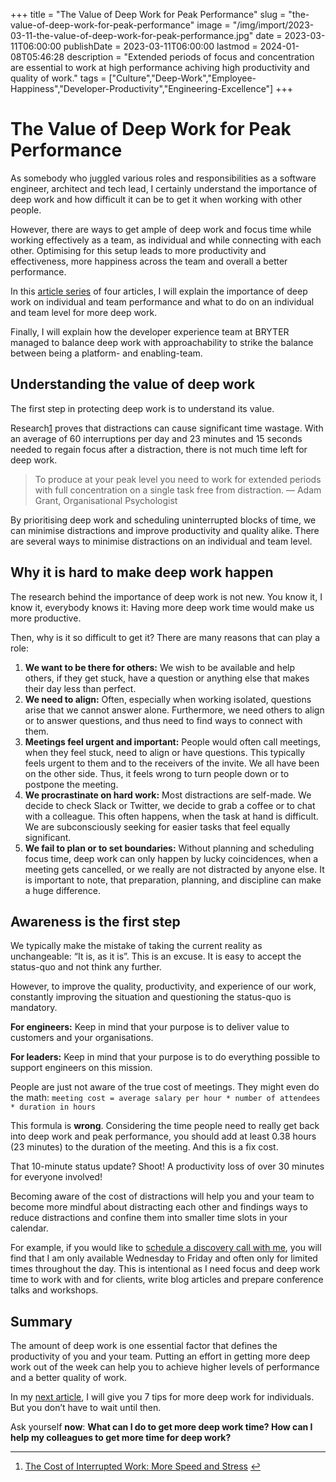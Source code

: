 +++
title = "The Value of Deep Work for Peak Performance"
slug = "the-value-of-deep-work-for-peak-performance"
image = "/img/import/2023-03-11-the-value-of-deep-work-for-peak-performance.jpg"
date = 2023-03-11T06:00:00
publishDate = 2023-03-11T06:00:00
lastmod = 2024-01-08T05:46:28
description = "Extended periods of focus and concentration are essential to work at high performance achiving high productivity and quality of work."
tags = ["Culture","Deep-Work","Employee-Happiness","Developer-Productivity","Engineering-Excellence"]
+++
# The Value of Deep Work for Peak Performance

As somebody who juggled various roles and responsibilities as a software engineer, architect and tech lead, I certainly understand the importance of deep work and how difficult it can be to get it when working with other people.

However, there are ways to get ample of deep work and focus time while working effectively as a team, as individual and while connecting with each other. Optimising for this setup leads to more productivity and effectiveness, more happiness across the team and overall a better performance.

In this [article series](/blog/tag/deep-work/) of four articles, I will explain the importance of deep work on individual and team performance and what to do on an individual and team level for more deep work. 

Finally, I will explain how the developer experience team at BRYTER managed to balance deep work with approachability to strike the balance between being a platform- and enabling-team.

## Understanding the value of deep work

The first step in protecting deep work is to understand its value.

Research[1](#fn1) proves that distractions can cause significant time wastage. With an average of 60 interruptions per day and 23 minutes and 15 seconds needed to regain focus after a distraction, there is not much time left for deep work. 

> To produce at your peak level you need to work for extended periods with full concentration on a single task free from distraction. — Adam Grant, Organisational Psychologist

By prioritising deep work and scheduling uninterrupted blocks of time, we can minimise distractions and improve productivity and quality alike. There are several ways to minimise distractions on an individual and team level.

## Why it is hard to make deep work happen

The research behind the importance of deep work is not new. You know it, I know it, everybody knows it: Having more deep work time would make us more productive.

Then, why is it so difficult to get it? There are many reasons that can play a role:

1. **We want to be there for others:** We wish to be available and help others, if they get stuck, have a question or anything else that makes their day less than perfect.
2. **We need to align:** Often, especially when working isolated, questions arise that we cannot answer alone. Furthermore, we need others to align or to answer questions, and thus need to find ways to connect with them.
3. **Meetings feel urgent and important:** People would often call meetings, when they feel stuck, need to align or have questions. This typically feels urgent to them and to the receivers of the invite. We all have been on the other side. Thus, it feels wrong to turn people down or to postpone the meeting.
4. **We procrastinate on hard work:** Most distractions are self-made. We decide to check Slack or Twitter, we decide to grab a coffee or to chat with a colleague. This often happens, when the task at hand is difficult. We are subconsciously seeking for easier tasks that feel equally significant.
5. **We fail to plan or to set boundaries:** Without planning and scheduling focus time, deep work can only happen by lucky coincidences, when a meeting gets cancelled, or we really are not distracted by anyone else. It is important to note, that preparation, planning, and discipline can make a huge difference.

## Awareness is the first step

We typically make the mistake of taking the current reality as unchangeable: “It is, as it is”. This is an excuse. It is easy to accept the status-quo and not think any further.

However, to improve the quality, productivity, and experience of our work, constantly improving the situation and questioning the status-quo is mandatory. 

**For engineers:** Keep in mind that your purpose is to deliver value to customers and your organisations.

**For leaders:** Keep in mind that your purpose is to do everything possible to support engineers on this mission. 

People are just not aware of the true cost of meetings. They might even do the math: `meeting cost = average salary per hour * number of attendees * duration in hours`

This formula is **wrong**. Considering the time people need to really get back into deep work and peak performance, you should add at least 0.38 hours (23 minutes) to the duration of the meeting. And this is a fix cost.

That 10-minute status update? Shoot! A productivity loss of over 30 minutes for everyone involved!

Becoming aware of the cost of distractions will help you and your team to become more mindful about distracting each other and findings ways to reduce distractions and confine them into smaller time slots in your calendar.

For example, if you would like to [schedule a discovery call with me](https://unblocked.engineering/#DiscoveryCall), you will find that I am only available Wednesday to Friday and often only for limited times throughout the day. This is intentional as I need focus and deep work time to work with and for clients, write blog articles and prepare conference talks and workshops.

## Summary

The amount of deep work is one essential factor that defines the productivity of you and your team. Putting an effort in getting more deep work out of the week can help you to achieve higher levels of performance and a better quality of work.

In my [next article](/blog/7-tips-for-more-deep-work-for-individuals/), I will give you 7 tips for more deep work for individuals. But you don’t have to wait until then.

Ask yourself **now**: **What can I do to get more deep work time? How can I help my colleagues to get more time for deep work?**

---

1. [The Cost of Interrupted Work: More Speed and Stress](https://www.ics.uci.edu/~gmark/chi08-mark.pdf) [↩](#ffn1)